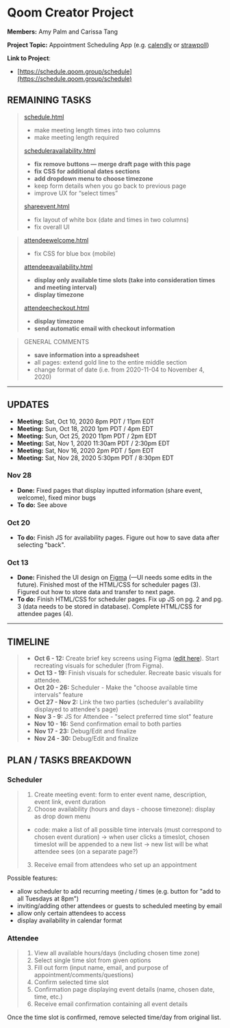 Qoom Creator Project
======
**Members:** Amy Palm and Carissa Tang

**Project Topic:** Appointment Scheduling App (e.g. [calendly](https://calendly.com/qoom) or [strawpoll](https://strawpoll.com/meetings))

**Link to Project**:
- [https://schedule.qoom.group/schedule](https://schedule.qoom.group/schedule) 


## REMAINING TASKS
> [schedule.html](https://www.carissatang.com/qoomscheduler/schedule.html)
> - make meeting length times into two columns
> - make meeting length required
> 
> [scheduleravailability.html](https://www.carissatang.com/qoomscheduler/scheduleravailability.html) 
> - **fix remove buttons — merge draft page with this page**
> - **fix CSS for additional dates sections**
> - **add dropdown menu to choose timezone**
> - keep form details when you go back to previous page
> - improve UX for “select times”
>
> [shareevent.html](https://www.carissatang.com/qoomscheduler/shareevent.html)
> - fix layout of white box (date and times in two columns)
> - fix overall UI


> [attendeewelcome.html](https://www.carissatang.com/qoomscheduler/attendeewelcome.html)
> - fix CSS for blue box (mobile)
>
> [attendeeavailability.html](https://www.carissatang.com/qoomscheduler/attendeeavailability.html)
> - **display only available time slots (take into consideration times and meeting interval)**
> - **display timezone**
>
> [attendeecheckout.html](https://www.carissatang.com/qoomscheduler/attendeecheckout.html) 
> - **display timezone**
> - **send automatic email with checkout information**

> GENERAL COMMENTS
> - **save information into a spreadsheet**
> - all pages: extend gold line to the entire middle section
> - change format of date (i.e. from 2020-11-04 to November 4, 2020)


---
## UPDATES
- **Meeting:** Sat, Oct 10, 2020 8pm PDT / 11pm EDT
- **Meeting:** Sun, Oct 18, 2020 1pm PDT / 4pm EDT
- **Meeting:** Sun, Oct 25, 2020 11pm PDT / 2pm EDT
- **Meeting:** Sat, Nov 1, 2020 11:30am PDT / 2:30pm EDT
- **Meeting:** Sat, Nov 16, 2020 2pm PDT / 5pm EDT
- **Meeting:** Sat, Nov 28, 2020 5:30pm PDT / 8:30pm EDT

### Nov 28
- **Done:** Fixed pages that display inputted information (share event, welcome), fixed minor bugs
- **To do:** See above
### Oct 20
- **To do:** Finish JS for availability pages. Figure out how to save data after selecting "back".
### Oct 13
- **Done:** Finished the UI design on [Figma](https://www.figma.com/file/RLN1RKknUNlHuwADjCmNtx/Appointment-Scheduling-App?node-id=0%3A1) (—UI needs some edits in the future). Finished most of the HTML/CSS for scheduler pages (3). Figured out how to store data and transfer to next page.
- **To do:** Finish HTML/CSS for scheduler pages. Fix up JS on pg. 2 and pg. 3 (data needs to be stored in database). Complete HTML/CSS for attendee pages (4).

---
## TIMELINE
> - **Oct 6 - 12:** Create brief key screens using Figma ([edit here](https://www.figma.com/file/RLN1RKknUNlHuwADjCmNtx/Appointment-Scheduling-App?node-id=0%3A1)). Start recreating visuals for scheduler (from Figma).
> - **Oct 13 - 19:** Finish visuals for scheduler. Recreate basic visuals for attendee.
> - **Oct 20 - 26:**  Scheduler - Make the "choose available time intervals" feature
> - **Oct 27 - Nov 2:** Link the two parties (scheduler's availability displayed to attendee's page)
> - **Nov 3 - 9:**  JS for Attendee - "select preferred time slot" feature
> - **Nov 10 - 16:** Send confirmation email to both parties
> - **Nov 17 - 23:** Debug/Edit and finalize
> - **Nov 24 - 30:** Debug/Edit and finalize

## PLAN / TASKS BREAKDOWN
### Scheduler
> 1. Create meeting event: form to enter event name, description, event link, event duration
> 2. Choose availability (hours and days - choose timezone): display as drop down menu
> - code: make a list of all possible time intervals (must correspond to chosen event duration) &rightarrow; when user clicks a timeslot, chosen timeslot will be appended to a new list &rightarrow; new list will be what attendee sees (on a separate page?)
> 3. Receive email from attendees who set up an appointment

Possible features:
- allow scheduler to add recurring meeting / times (e.g. button for "add to all Tuesdays at 8pm")
- inviting/adding other attendees or guests to scheduled meeting by email
- allow only certain attendees to access
- display availability in calendar format

### Attendee
> 1. View all available hours/days (including chosen time zone)
> 2. Select single time slot from given options
> 3. Fill out form (input name, email, and purpose of appointment/comments/questions)
> 4. Confirm selected time slot
> 5. Confirmation page displaying event details (name, chosen date, time, etc.)
> 5. Receive email confirmation containing all event details

Once the time slot is confirmed, remove selected time/day from 
original list.

